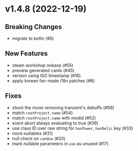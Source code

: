 # v1.4.8 (2022-12-19)

## Breaking Changes

- migrate to kotlin (#5)

## New Features

- steam workshop release (#55)
- preview generated cards (#45)
- version using ISO timestamp (#16)
- apply korean fan-made i18n patches (#6)

## Fixes

- shoot the moon removing transient's debuffs (#59)
- match `rootProject.name` (#54)
- match `rootProject.name` with modid (#52)
- event abort always evaluating to true (#39)
- use class ID over raw string for `hasPower`, `hasRelic` key (#33)
- more nullables (#31)
- null check on `canUse` (#20)
- mark nullable parameters in `use` as unused (#17)
